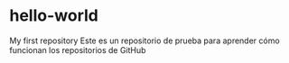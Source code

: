 # hello-world
My first repository
Este es un repositorio de prueba para aprender cómo funcionan los repositorios de GitHub
